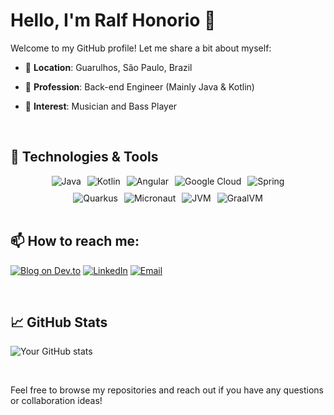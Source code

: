         
# Hello, I'm Ralf Honorio 👋

Welcome to my GitHub profile! Let me share a bit about myself:

- 📍 **Location**: Guarulhos, São Paulo, Brazil
- 💼 **Profession**: Back-end Engineer (Mainly Java & Kotlin)
- 🎵 **Interest**: Musician and Bass Player

  <br />

## 🔧 Technologies & Tools
<div style="display:flex; justify-content:center; flex-wrap:wrap; gap:10px;">
    <div style="display:flex; justify-content:center; gap:10px;">
        <img src="https://img.shields.io/badge/Java-ED8B00?style=for-the-badge&logo=openjdk&logoColor=white" alt="Java"/>
        <img src="https://img.shields.io/badge/Kotlin-0095D5?&style=for-the-badge&logo=kotlin&logoColor=white" alt="Kotlin"/>
        <img src="https://img.shields.io/badge/Angular-DD0031?style=for-the-badge&logo=angular&logoColor=white" alt="Angular"/>
        <img src="https://img.shields.io/badge/Google_Cloud-4285F4?style=for-the-badge&logo=google-cloud&logoColor=white" alt="Google Cloud"/>
        <img src="https://img.shields.io/badge/Spring-6DB33F?style=for-the-badge&logo=spring&logoColor=white" alt="Spring"/>
    </div>
    <div style="display:flex; justify-content:center; gap:10px;">
        <img src="https://img.shields.io/badge/Framework-Quarkus-4695EB.svg?style=flat-square&logo=quarkus" alt="Quarkus"/>
        <img src="https://img.shields.io/badge/Framework-Micronaut-blue.svg?style=flat-square&logo=micronaut" alt="Micronaut"/>
        <img src="https://badgen.net/badge/VM/JVM/red" alt="JVM"/>
        <img src="https://badgen.net/badge/VM/GraalVM/orange" alt="GraalVM"/>
    </div>
</div>

<br />

## 📫 How to reach me:

[![Blog on Dev.to](https://img.shields.io/badge/Blog-Dev.to-0A0A0A.svg?style=for-the-badge&logo=dev.to&logoColor=white)](hhtps//ralfhonorio.dev)
[![LinkedIn](https://img.shields.io/badge/LinkedIn-0077B5.svg?style=for-the-badge&logo=linkedin&logoColor=white)](https://www.linkedin.com/in/ralfhonorio)
[![Email](https://img.shields.io/badge/Email-me-red.svg?style=for-the-badge&logo=gmail&logoColor=white)](mailto:ralfhonorio.dev@gmail.com)

<br />

## 📈 GitHub Stats

![Your GitHub stats](https://github-readme-stats.vercel.app/api?username=ralfhonorio&show_icons=true&theme=tokyonight)

<br />

Feel free to browse my repositories and reach out if you have any questions or collaboration ideas!
